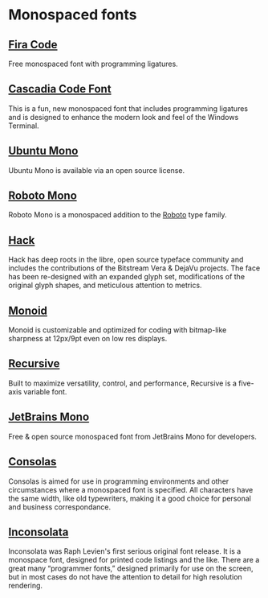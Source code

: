 # Monospaced fonts

## [Fira Code](https://github.com/tonsky/FiraCode)
Free monospaced font with programming ligatures.

## [Cascadia Code Font](https://github.com/microsoft/cascadia-code)
This is a fun, new monospaced font that includes programming ligatures and is designed to enhance the modern look and feel of the Windows Terminal.

## [Ubuntu Mono](https://fonts.google.com/specimen/Ubuntu+Mono)
Ubuntu Mono is available via an open source license.

## [Roboto Mono](https://fonts.google.com/specimen/Roboto+Mono)
Roboto Mono is a monospaced addition to the [Roboto](https://github.com/googlefonts/roboto) type family.

## [Hack](https://sourcefoundry.org/hack/)
Hack has deep roots in the libre, open source typeface community and includes the contributions of the Bitstream Vera & DejaVu projects. The face has been re-designed with an expanded glyph set, modifications of the original glyph shapes, and meticulous attention to metrics.

## [Monoid](https://larsenwork.com/monoid/)
Monoid is customizable and optimized for coding with bitmap-like sharpness at 12px/9pt even on low res displays.

## [Recursive](https://www.recursive.design/)
Built to maximize versatility, control, and performance, Recursive is a five-axis variable font.

## [JetBrains Mono](https://jetbrains.com/lp/mono/)
Free & open source monospaced font from JetBrains Mono for developers.
## [Consolas](https://docs.microsoft.com/en-us/typography/font-list/consolas)
Consolas is aimed for use in programming environments and other circumstances where a monospaced font is specified. All characters have the same width, like old typewriters, making it a good choice for personal and business correspondance.

## [Inconsolata](https://fonts.google.com/specimen/Inconsolata)
Inconsolata was Raph Levien's first serious original font release. It is a monospace font, designed for printed code listings and the like. There are a great many “programmer fonts,” designed primarily for use on the screen, but in most cases do not have the attention to detail for high resolution rendering.
